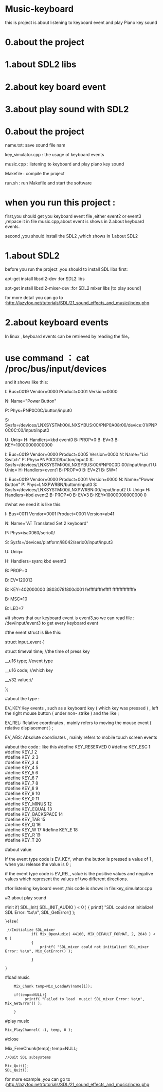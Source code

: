 # Music-keyboard

this is project is about listening to keyboard event and play Piano key sound

# 0.about the project 
# 1.about SDL2 libs
# 2.about key board event
# 3.about play sound with SDL2 


# 0.about the project 

name.txt:           save sound file nam

key_simulator.cpp : the usage of keyboard events

music.cpp :         listening to keyboard and play piano key sound


Makefile :          compile the project

run.sh :            run Makefile and start the software


# when you run this project :

   first,you should get you keyboard event file ,either  event2 or event3 ,relpace it in file music.cpp,about event is shows in 2.about keyboard events.
   
  
   second ,you should install the SDL2 ,which shows in 1.about SDL2

# 1.about SDL2

before you run the project ,you should to install SDL libs first:

apt-get install libsdl2-dev   :for SDL2 libs

apt-get install libsdl2-mixer-dev :for SDL2 mixer libs  [to play sound]

for more detail you can go to :http://lazyfoo.net/tutorials/SDL/21_sound_effects_and_music/index.php 


# 2.about keyboard events

In linux , keyboard events can be retrieved by reading the file。

# use command ：  cat /proc/bus/input/devices
 
and it shows like this:


I: Bus=0019 Vendor=0000 Product=0001 Version=0000

N: Name="Power Button"

P: Phys=PNP0C0C/button/input0

S: Sysfs=/devices/LNXSYSTM:00/LNXSYBUS:00/PNP0A08:00/device:01/PNP0C0C:00/input/input0

U: Uniq=
H: Handlers=kbd event0 
B: PROP=0
B: EV=3
B: KEY=10000000000000 

I: Bus=0019 Vendor=0000 Product=0005 Version=0000
N: Name="Lid Switch"
P: Phys=PNP0C0D/button/input0
S: Sysfs=/devices/LNXSYSTM:00/LNXSYBUS:00/PNP0C0D:00/input/input1
U: Uniq=
H: Handlers=event1 
B: PROP=0
B: EV=21
B: SW=1

 I: Bus=0019 Vendor=0000 Product=0001 Version=0000
 N: Name="Power Button"
 P: Phys=LNXPWRBN/button/input0
 S: Sysfs=/devices/LNXSYSTM:00/LNXPWRBN:00/input/input2
 U: Uniq=
 H: Handlers=kbd event2 
 B: PROP=0
 B: EV=3
 B: KEY=10000000000000 0

#what we need it is like this

I: Bus=0011 Vendor=0001 Product=0001 Version=ab41

N: Name="AT Translated Set 2 keyboard"

P: Phys=isa0060/serio0/

S: Sysfs=/devices/platform/i8042/serio0/input/input3

U: Uniq=

H: Handlers=sysrq kbd event3 

B: PROP=0

B: EV=120013

B: KEY=402000000 3803078f800d001 feffffdfffefffff fffffffffffffffe

B: MSC=10

B: LED=7

#it shows that our keyboard event is event3,so we can read file : /dev/input/event3  to get every keyboard event




#the event struct is like this:

struct input_event { 

struct timeval time;  //the time of press key

__u16 type; //event type 

__u16 code; //which key 

__s32 value;//

};


#about the type :

EV_KEY:Key events , such as a keyboard key ( which key was pressed ) , left the right mouse button ( under non- strike ) and the like ;

EV_REL: Relative coordinates , mainly refers to moving the mouse event ( relative displacement ) ;

EV_ABS: Absolute coordinates , mainly refers to mobile touch screen events


#about the code : like this 
 #define KEY_RESERVED  0 
 #define KEY_ESC  1  
 #define KEY_1  2  
 #define KEY_2  3  
 #define KEY_3  4  
 #define KEY_4  5  
 #define KEY_5  6  
 #define KEY_6  7  
 #define KEY_7  8  
 #define KEY_8  9  
 #define KEY_9  10  
 #define KEY_0  11  
 #define KEY_MINUS  12  
 #define KEY_EQUAL  13  
 #define KEY_BACKSPACE  14  
 #define KEY_TAB  15  
 #define KEY_Q  16  
 #define KEY_W  17 
 #define KEY_E  18  
 #define KEY_R  19  
 #define KEY_T  20 
 
 #about value:
 
 If the event type code is EV_KEY, when the button is pressed a value of 1 , when you release the value is 0 ; 
 
 if the event type code is EV_REL, value is the positive values and negative values which represent the values of two different directions.


#for listening keyboard event ,this code is shows in file:key_simulator.cpp

#3.about play sound 

#init
if( SDL_Init(  SDL_INIT_AUDIO ) < 0 )
	{
		printf( "SDL could not initialize! SDL Error: %s\n", SDL_GetError() );
	
	}else{
	
	 //Initialize SDL_mixer
				if( Mix_OpenAudio( 44100, MIX_DEFAULT_FORMAT, 2, 2048 ) < 0 )
				{
					printf( "SDL_mixer could not initialize! SDL_mixer Error: %s\n", Mix_GetError() );
				
				}

	}
#load music
        
        Mix_Chunk temp=Mix_LoadWAV(name[i]);

        if(temp==NULL){
	         printf( "Failed to load  music! SDL_mixer Error: %s\n", Mix_GetError() );
         
       	}


#play music 

    Mix_PlayChannel( -1, temp, 0 );	
    
#close 
     
   Mix_FreeChunk(temp);
	  temp=NULL;

    //Quit SDL subsystems
    
    Mix_Quit();
    SDL_Quit(); 

for more example ,you can go to :http://lazyfoo.net/tutorials/SDL/21_sound_effects_and_music/index.php

